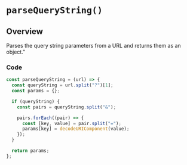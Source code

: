 # `parseQueryString()`

## Overview

Parses the query string parameters from a URL and returns them as an object."

### Code

```js
const parseQueryString = (url) => {
  const queryString = url.split("?")[1];
  const params = {};

  if (queryString) {
    const pairs = queryString.split("&");

    pairs.forEach((pair) => {
      const [key, value] = pair.split("=");
      params[key] = decodeURIComponent(value);
    });
  }

  return params;
};
```
